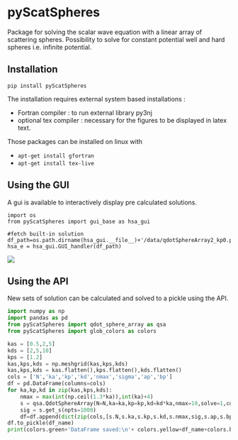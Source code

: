 # pyScatSpheres

Package for solving the scalar wave equation  with a linear array of scattering spheres.
Possibility to solve for constant potential well and hard spheres i.e. infinite potential.

## Installation

`pip install pyScatSpheres`

The installation requires external system based installations :

- Fortran compiler : to run external library py3nj
- optional tex compiler : necessary for the figures to be displayed in latex text.

Those packages can be installed on linux with

- `apt-get install gfortran`
- `apt-get install tex-live`


## Using the GUI
A gui is available to interactively display pre calculated solutions.

```
import os
from pyScatSpheres import gui_base as hsa_gui

#fetch built-in solution
df_path=os.path.dirname(hsa_gui.__file__)+'/data/qdotSphereArray2_kp0.pkl'
hsa_e = hsa_gui.GUI_handler(df_path)
```

[![](https://pyscatspheres.readthedocs.io/en/latest/figures/gui_screenshot.png)](https://pyscatspheres.readthedocs.io/en/latest/figures/gui_screenshot.png)

## Using the API
New sets of solution can be calculated and solved to a pickle using the API.

```python
import numpy as np
import pandas as pd
from pyScatSpheres import qdot_sphere_array as qsa
from pyScatSpheres import glob_colors as colors

kas = [0.5,2,5]
kds = [2,5,10]
kps = [1.2]
kas,kps,kds = np.meshgrid(kas,kps,kds)
kas,kps,kds = kas.flatten(),kps.flatten(),kds.flatten()
cols = ['N','ka','kp','kd','nmax','sigma','ap','bp']
df = pd.DataFrame(columns=cols)
for ka,kp,kd in zip(kas,kps,kds):
    nmax = max(int(np.ceil(1.3*ka)),int(ka)+4)
    s = qsa.QdotSphereArray(N=N,ka=ka,kp=kp,kd=kd*ka,nmax=10,solve=1,copt=1)
    sig = s.get_s(npts=1000)
    df=df.append(dict(zip(cols,[s.N,s.ka,s.kp,s.kd,s.nmax,sig,s.ap,s.bp])),ignore_index=True)
df.to_pickle(df_name)
print(colors.green+'DataFrame saved:\n'+ colors.yellow+df_name+colors.black)
```
